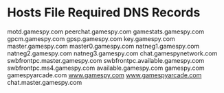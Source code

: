 # Hosts File Required DNS Records

motd.gamespy.com
peerchat.gamespy.com
gamestats.gamespy.com
gpcm.gamespy.com
gpsp.gamespy.com
key.gamespy.com
master.gamespy.com
master0.gamespy.com
natneg1.gamespy.com
natneg2.gamespy.com
natneg3.gamespy.com
chat.gamespynetwork.com
swbfrontpc.master.gamespy.com
swbfrontpc.available.gamespy.com 
swbfrontpc.ms4.gamespy.com
available.gamespy.com
gamespy.com
gamespyarcade.com
www.gamespy.com
www.gamespyarcade.com
chat.master.gamespy.com